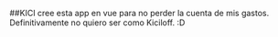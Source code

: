 ##KICI
cree esta app en vue para no perder la cuenta de mis gastos. Definitivamente no quiero ser como Kiciloff. :D